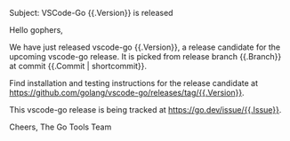 Subject: VSCode-Go {{.Version}} is released

Hello gophers,

We have just released vscode-go {{.Version}}, a release candidate for the upcoming vscode-go release. It is picked from release branch {{.Branch}} at commit {{.Commit | shortcommit}}.

Find installation and testing instructions for the release candidate at https://github.com/golang/vscode-go/releases/tag/{{.Version}}.

This vscode-go release is being tracked at https://go.dev/issue/{{.Issue}}.

Cheers,
The Go Tools Team

